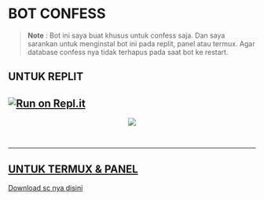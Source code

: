 # BOT CONFESS
> **Note** : Bot ini saya buat khusus untuk confess saja. Dan saya sarankan untuk menginstal bot ini pada replit, panel atau termux. Agar database confess nya tidak terhapus pada saat bot ke restart.

## UNTUK REPLIT
[![Run on Repl.it](https://repl.it/badge/github/zeeoneofficial/bot-confess-wa)](https://repl.it/github/zeeoneofficial/bot-confess-wa)
------

<p align="center">
  <a href="https://youtu.be/Z4e35_hyF34"><img src="https://telegra.ph/file/cc9388bd2eb8066f92d2e.jpg" />
</p>
<br>

----------

## UNTUK TERMUX & PANEL
Download sc nya [disini](https://github.com/zeeoneofficial/bot-wa-confess/archive/refs/heads/confess.zip)
